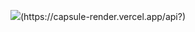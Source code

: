 <p align="center">
  <img src="[https://capsule-render.vercel.app/api?]()text=Hello there!!🕹️&animation=fadeIn&type=waving&color=gradient&height=100"/>(https://capsule-render.vercel.app/api?)
</p>


